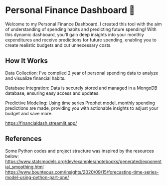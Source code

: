# Personal Finance Dashboard 🚀

Welcome to my Personal Finance Dashboard. I created this tool with the aim of understanding of spending habits and predicting future spending! With this dynamic dashboard, you'll gain deep insights into your monthly expenditures and receive predictions for future spending, enabling you to create realistic budgets and cut unnecessary costs. 

## How It Works
Data Collection: I've compiled 2 year of personal spending data to analyze and visualize financial habits.

Database Integration: Data is securely stored and managed in a MongoDB database, ensuring easy access and updates.

Predictive Modeling: Using time series Prophet model, monthly spending predictions are made, providing you with actionable insights to adjust your budget and save more.

https://financialdash.streamlit.app/

## References 

Some Python codes and project structure was inspired by the resources below: 
https://www.statsmodels.org/dev/examples/notebooks/generated/exponential_smoothing.html
https://www.bounteous.com/insights/2020/09/15/forecasting-time-series-model-using-python-part-one/
